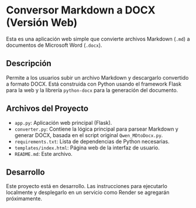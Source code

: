# Conversor Markdown a DOCX (Versión Web)

Esta es una aplicación web simple que convierte archivos Markdown (`.md`) a documentos de Microsoft Word (`.docx`).

## Descripción

Permite a los usuarios subir un archivo Markdown y descargarlo convertido a formato DOCX. Está construida con Python usando el framework Flask para la web y la librería `python-docx` para la generación del documento.

## Archivos del Proyecto

*   `app.py`: Aplicación web principal (Flask).
*   `converter.py`: Contiene la lógica principal para parsear Markdown y generar DOCX, basada en el script original `Qwen_MDtoDocx.py`.
*   `requirements.txt`: Lista de dependencias de Python necesarias.
*   `templates/index.html`: Página web de la interfaz de usuario.
*   `README.md`: Este archivo.

## Desarrollo

Este proyecto está en desarrollo. Las instrucciones para ejecutarlo localmente y desplegarlo en un servicio como Render se agregarán próximamente.
